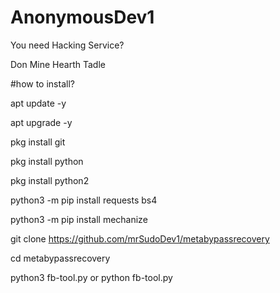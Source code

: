 # AnonymousDev1



You need Hacking Service?

Don Mine Hearth Tadle





#how to install?

apt update -y

apt upgrade -y

pkg install git

pkg install python 

pkg install python2


python3 -m pip install requests bs4


python3 -m pip install mechanize


git clone https://github.com/mrSudoDev1/metabypassrecovery

cd metabypassrecovery

python3 fb-tool.py or python fb-tool.py

